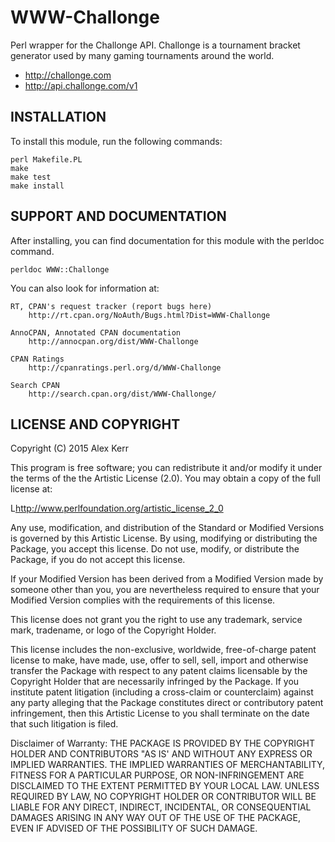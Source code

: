 WWW-Challonge
=============

Perl wrapper for the Challonge API. Challonge is a tournament bracket
generator used by many gaming tournaments around the world.

* http://challonge.com
* http://api.challonge.com/v1

INSTALLATION
------------

To install this module, run the following commands:

	perl Makefile.PL
	make
	make test
	make install

SUPPORT AND DOCUMENTATION
-------------------------

After installing, you can find documentation for this module with the
perldoc command.

    perldoc WWW::Challonge

You can also look for information at:

    RT, CPAN's request tracker (report bugs here)
        http://rt.cpan.org/NoAuth/Bugs.html?Dist=WWW-Challonge

    AnnoCPAN, Annotated CPAN documentation
        http://annocpan.org/dist/WWW-Challonge

    CPAN Ratings
        http://cpanratings.perl.org/d/WWW-Challonge

    Search CPAN
        http://search.cpan.org/dist/WWW-Challonge/


LICENSE AND COPYRIGHT
---------------------

Copyright (C) 2015 Alex Kerr

This program is free software; you can redistribute it and/or modify it
under the terms of the the Artistic License (2.0). You may obtain a
copy of the full license at:

L<http://www.perlfoundation.org/artistic_license_2_0>

Any use, modification, and distribution of the Standard or Modified
Versions is governed by this Artistic License. By using, modifying or
distributing the Package, you accept this license. Do not use, modify,
or distribute the Package, if you do not accept this license.

If your Modified Version has been derived from a Modified Version made
by someone other than you, you are nevertheless required to ensure that
your Modified Version complies with the requirements of this license.

This license does not grant you the right to use any trademark, service
mark, tradename, or logo of the Copyright Holder.

This license includes the non-exclusive, worldwide, free-of-charge
patent license to make, have made, use, offer to sell, sell, import and
otherwise transfer the Package with respect to any patent claims
licensable by the Copyright Holder that are necessarily infringed by the
Package. If you institute patent litigation (including a cross-claim or
counterclaim) against any party alleging that the Package constitutes
direct or contributory patent infringement, then this Artistic License
to you shall terminate on the date that such litigation is filed.

Disclaimer of Warranty: THE PACKAGE IS PROVIDED BY THE COPYRIGHT HOLDER
AND CONTRIBUTORS "AS IS' AND WITHOUT ANY EXPRESS OR IMPLIED WARRANTIES.
THE IMPLIED WARRANTIES OF MERCHANTABILITY, FITNESS FOR A PARTICULAR
PURPOSE, OR NON-INFRINGEMENT ARE DISCLAIMED TO THE EXTENT PERMITTED BY
YOUR LOCAL LAW. UNLESS REQUIRED BY LAW, NO COPYRIGHT HOLDER OR
CONTRIBUTOR WILL BE LIABLE FOR ANY DIRECT, INDIRECT, INCIDENTAL, OR
CONSEQUENTIAL DAMAGES ARISING IN ANY WAY OUT OF THE USE OF THE PACKAGE,
EVEN IF ADVISED OF THE POSSIBILITY OF SUCH DAMAGE.

